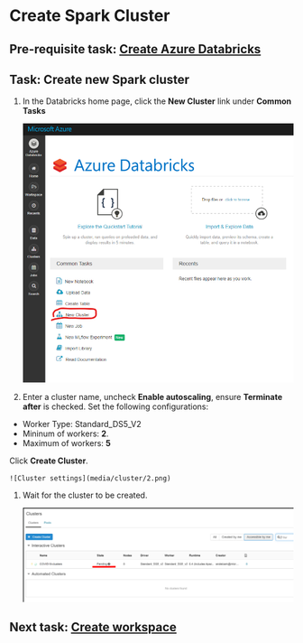 
# Create Spark Cluster

## Pre-requisite task: [Create Azure Databricks](create-azure-databricks.md)

## Task: Create new Spark cluster

1. In the Databricks home page, click the **New Cluster** link under **Common Tasks**

    ![New cluster](media/cluster/1.png)
    
1. Enter a cluster name, uncheck **Enable autoscaling**,  ensure **Terminate after** is checked. Set the following configurations:

* Worker Type: Standard_DS5_V2
* Mininum of workers: **2**. 
* Maximum of workers:  **5**

Click **Create Cluster**.

    ![Cluster settings](media/cluster/2.png)

1. Wait for the cluster to be created.

    ![Cluster creation](media/cluster/3.png)

## Next task: [Create workspace](create-workspace.md)
